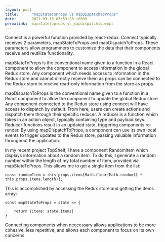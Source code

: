 ```yaml
---
layout: post
title:      "mapStateToProps vs mapDispatchToProps"
date:       2021-03-18 03:53:20 +0000
permalink:  mapstatetoprops_vs_mapdispatchtoprops
---
```



Connect is a powerful function provided by react-redux. Connect typically receives 2 parameters, mapStateToProps and mapDispatchToProps. These parameters allow programmers to customize the data that their components receive and reutilize functionality. 

mapStateToProps is the conventional name given to a function in a React component to allow the component to access information in the global Redux store. Any component which needs access to information in the Redux store and cannot directly receive them as props can be connected to the Redux store to receive read-only information from the store as props.

mapDispatchToProps is the conventional name given to a function in a React component to allow the component to update the global Redux store. Any component connected to the Redux store using connect will have access to dispatch by default. From here, users can create actions and dispatch them through their specific reducer. A reducer is a function which takes in an action object, typically containing type and payload keys. Reducer functions result in an updated state, triggering components re-render. By using mapDispatchToProps, a component can use its own local events to trigger updates to the Redux store, passing valuable information throughout the application. 

In my recent project TopShelf, I have a component RandomItem which displays information about a random item. To do this, I generate a random number within the length of my total number of item, provided via mapStateToProps. This allows me to get a single item from the list:

```
const randomItem = this.props.items[Math.floor(Math.random() * this.props.items.length)];
```

This is accomplished by accessing the Redux store and getting the items array:

```
const mapStateToProps = state => {
    
    return {items: state.items}
}
```

Connecting components when neccessary allows applications to be more cohesive, less repetitive, and allows each component to focus on its own concerns. 




